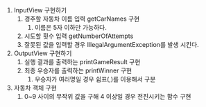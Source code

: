 1.  InputView 구현하기
    1. 경주할 자동차 이름 입력 getCarNames 구현
       1. 이름은 5자 이하만 가능하다.
    2. 시도할 횟수 입력 getNumberOfAttempts
    3. 잘못된 값을 입력할 경우 IllegalArgumentException를 발생 시킨다.
2. OutputView 구현하기
   1. 실행 결과를 출력하는 printGameResult 구현
   2. 최종 우승자를 출력하는 printWinner 구현
      1. 우승자가 여러명일 경우 쉼표(,)를 이용해서 구분
3. 자동차 객체 구현
   1. 0~9 사이의 무작위 값을 구해 4 이상일 경우 전진시키는 함수 구현